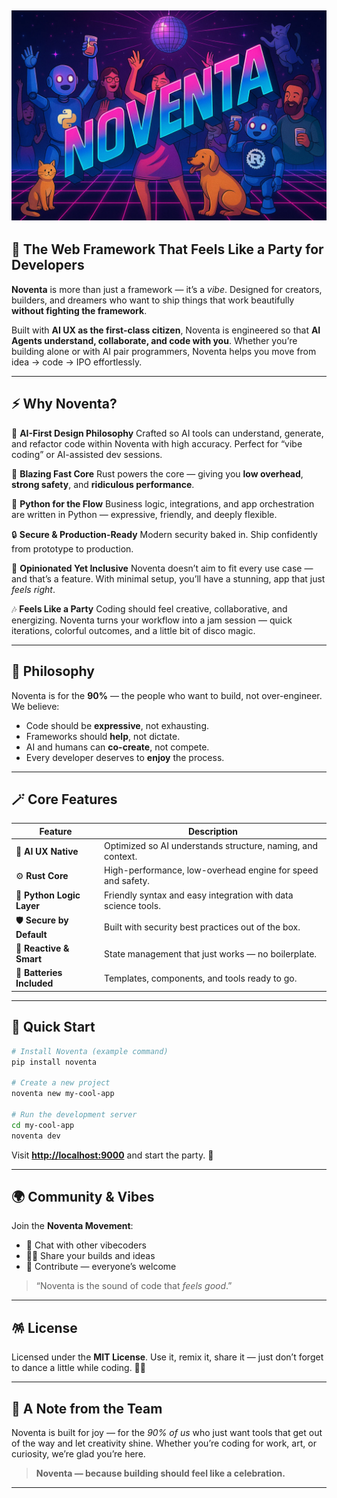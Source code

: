 ![Noventa Banner](banner.webp)
---

## 🪩 The Web Framework That Feels Like a Party for Developers

**Noventa** is more than just a framework — it’s a *vibe*.
Designed for creators, builders, and dreamers who want to ship things that work beautifully **without fighting the framework**.

Built with **AI UX as the first-class citizen**, Noventa is engineered so that **AI Agents understand, collaborate, and code with you**. Whether you’re building alone or with AI pair programmers, Noventa helps you move from idea → code → IPO effortlessly.

---

## ⚡ Why Noventa?

💫 **AI-First Design Philosophy**
Crafted so AI tools can understand, generate, and refactor code within Noventa with high accuracy. Perfect for “vibe coding” or AI-assisted dev sessions.

🚀 **Blazing Fast Core**
Rust powers the core — giving you **low overhead**, **strong safety**, and **ridiculous performance**.

🐍 **Python for the Flow**
Business logic, integrations, and app orchestration are written in Python — expressive, friendly, and deeply flexible.

🔒 **Secure & Production-Ready**
Modern security baked in. Ship confidently from prototype to production.

🌈 **Opinionated Yet Inclusive**
Noventa doesn’t aim to fit every use case — and that’s a feature. With minimal setup, you’ll have a stunning, app that just *feels right*.

🎶 **Feels Like a Party**
Coding should feel creative, collaborative, and energizing. Noventa turns your workflow into a jam session — quick iterations, colorful outcomes, and a little bit of disco magic.

---

## 🧠 Philosophy

Noventa is for the **90%** — the people who want to build, not over-engineer.
We believe:

* Code should be **expressive**, not exhausting.
* Frameworks should **help**, not dictate.
* AI and humans can **co-create**, not compete.
* Every developer deserves to **enjoy** the process.

---

## 🪄 Core Features

| Feature                   | Description                                                   |
| ------------------------- | ------------------------------------------------------------- |
| 🧩 **AI UX Native**       | Optimized so AI understands structure, naming, and context.   |
| ⚙️ **Rust Core**          | High-performance, low-overhead engine for speed and safety.   |
| 🐍 **Python Logic Layer** | Friendly syntax and easy integration with data science tools. |
| 🛡️ **Secure by Default** | Built with security best practices out of the box.            |
| 🧠 **Reactive & Smart**   | State management that just works — no boilerplate.            |
| 🎨 **Batteries Included** | Templates, components, and tools ready to go.                 |

---

## 🏁 Quick Start

```bash
# Install Noventa (example command)
pip install noventa

# Create a new project
noventa new my-cool-app

# Run the development server
cd my-cool-app
noventa dev
```

Visit **[http://localhost:9000](http://localhost:9000)** and start the party. 🎈

---

## 🌍 Community & Vibes

Join the **Noventa Movement**:

* 💬 Chat with other vibecoders
* 🧑‍💻 Share your builds and ideas
* 🎁 Contribute — everyone’s welcome

> “Noventa is the sound of code that *feels good*.”

---

## 🪅 License

Licensed under the **MIT License**.
Use it, remix it, share it — just don’t forget to dance a little while coding. 💃🕺

---

## 💖 A Note from the Team

Noventa is built for joy — for the *90% of us* who just want tools that get out of the way and let creativity shine. Whether you’re coding for work, art, or curiosity, we’re glad you’re here.

> **Noventa — because building should feel like a celebration.**

---